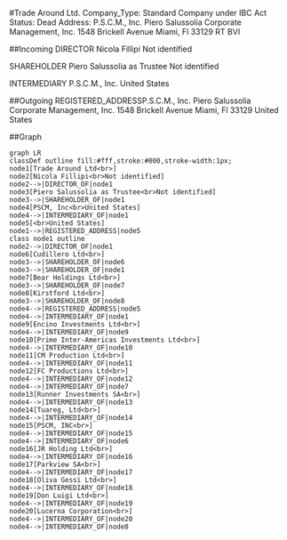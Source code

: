 #Trade Around Ltd.
Company_Type: Standard Company under IBC Act
Status: Dead
Address: P.S.C.M., Inc. Piero Salussolia Corporate Management, Inc. 1548 Brickell Avenue Miami, Fl 33129 RT BVI

##Incoming
DIRECTOR
Nicola Fillipi
Not identified


SHAREHOLDER
Piero Salussolia as Trustee
Not identified


INTERMEDIARY
P.S.C.M., Inc.
United States


##Outgoing
REGISTERED_ADDRESSP.S.C.M., Inc. Piero Salussolia Corporate Management, Inc. 1548 Brickell Avenue Miami, Fl 33129
United States


##Graph
```mermaid
graph LR
classDef outline fill:#fff,stroke:#000,stroke-width:1px;
node1[Trade Around Ltd<br>]
node2[Nicola Fillipi<br>Not identified]
node2-->|DIRECTOR_OF|node1
node3[Piero Salussolia as Trustee<br>Not identified]
node3-->|SHAREHOLDER_OF|node1
node4[PSCM, Inc<br>United States]
node4-->|INTERMEDIARY_OF|node1
node5[<br>United States]
node1-->|REGISTERED_ADDRESS|node5
class node1 outline
node2-->|DIRECTOR_OF|node1
node6[Cudillero Ltd<br>]
node3-->|SHAREHOLDER_OF|node6
node3-->|SHAREHOLDER_OF|node1
node7[Bear Holdings Ltd<br>]
node3-->|SHAREHOLDER_OF|node7
node8[Kirstford Ltd<br>]
node3-->|SHAREHOLDER_OF|node8
node4-->|REGISTERED_ADDRESS|node5
node4-->|INTERMEDIARY_OF|node1
node9[Encino Investments Ltd<br>]
node4-->|INTERMEDIARY_OF|node9
node10[Prime Inter-Americas Investments Ltd<br>]
node4-->|INTERMEDIARY_OF|node10
node11[CM Production Ltd<br>]
node4-->|INTERMEDIARY_OF|node11
node12[FC Productions Ltd<br>]
node4-->|INTERMEDIARY_OF|node12
node4-->|INTERMEDIARY_OF|node7
node13[Runner Investments SA<br>]
node4-->|INTERMEDIARY_OF|node13
node14[Tuareg, Ltd<br>]
node4-->|INTERMEDIARY_OF|node14
node15[PSCM, INC<br>]
node4-->|INTERMEDIARY_OF|node15
node4-->|INTERMEDIARY_OF|node6
node16[JR Holding Ltd<br>]
node4-->|INTERMEDIARY_OF|node16
node17[Parkview SA<br>]
node4-->|INTERMEDIARY_OF|node17
node18[Oliva Gessi Ltd<br>]
node4-->|INTERMEDIARY_OF|node18
node19[Don Luigi Ltd<br>]
node4-->|INTERMEDIARY_OF|node19
node20[Lucerna Corporation<br>]
node4-->|INTERMEDIARY_OF|node20
node4-->|INTERMEDIARY_OF|node8
```